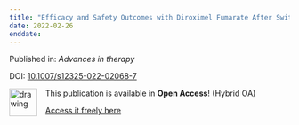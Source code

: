 ```yaml
---
title: "Efficacy and Safety Outcomes with Diroximel Fumarate After Switching from Prior Therapies or Continuing on DRF: Results from the Phase 3 EVOLVE-MS-1 Study."
date: 2022-02-26
enddate:
---
```


Published in: *Advances in therapy*

DOI: [10.1007/s12325-022-02068-7](https://doi.org/10.1007/s12325-022-02068-7)

<img src="https://upload.wikimedia.org/wikipedia/commons/thumb/7/77/Open_Access_logo_PLoS_transparent.svg/800px-Open_Access_logo_PLoS_transparent.svg.png" alt="drawing" width="50" align="left"/> &nbsp;&nbsp;&nbsp;This publication is available in **Open Access**! (Hybrid OA)

&nbsp;&nbsp;&nbsp;<a href="https://link.springer.com/content/pdf/10.1007/s12325-022-02068-7.pdf">Access it freely here</a>

